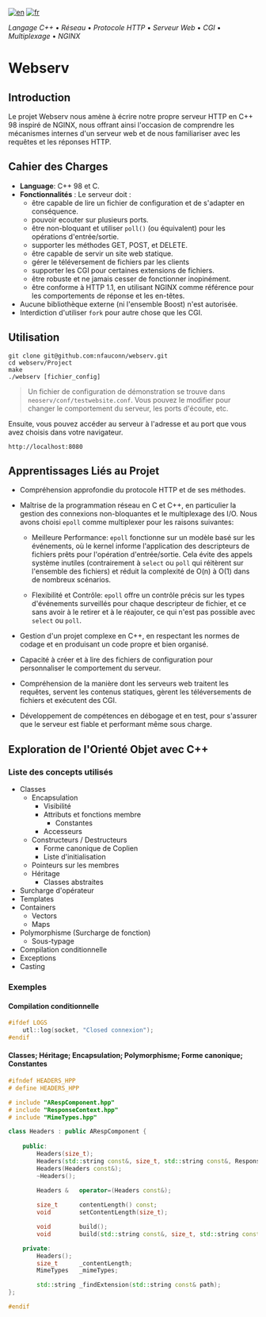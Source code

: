 [![en](https://img.shields.io/badge/lang-en-pink.svg)](https://github.com/nfauconn/webserv/blob/master/README.md)
[![fr](https://img.shields.io/badge/lang-fr-purple.svg)](https://github.com/nfauconn/webserv/blob/master/README.fr.md)

*Langage C++* • *Réseau* • *Protocole HTTP* • *Serveur Web* • *CGI* • *Multiplexage* • *NGINX*

# Webserv

## Introduction
Le projet Webserv nous amène à écrire notre propre serveur HTTP en C++ 98 inspiré de NGINX, nous offrant ainsi l'occasion de comprendre les mécanismes internes d'un serveur web et de nous familiariser avec les requêtes et les réponses HTTP.

## Cahier des Charges
- **Language**: C++ 98 et C.
- **Fonctionnalités** : Le serveur doit :
  - être capable de lire un fichier de configuration et de s'adapter en conséquence.
  - pouvoir ecouter sur plusieurs ports.
  - être non-bloquant et utiliser `poll()` (ou équivalent) pour les opérations d'entrée/sortie.
  - supporter les méthodes GET, POST, et DELETE.
  - être capable de servir un site web statique.
  - gérer le téléversement de fichiers par les clients
  - supporter les CGI pour certaines extensions de fichiers.
  - être robuste et ne jamais cesser de fonctionner inopinément.
  - être conforme à HTTP 1.1, en utilisant NGINX comme référence pour les comportements de réponse et les en-têtes.
- Aucune bibliothèque externe (ni l'ensemble Boost) n'est autorisée.
- Interdiction d'utiliser `fork` pour autre chose que les CGI.

## Utilisation

```shell
git clone git@github.com:nfauconn/webserv.git
cd webserv/Project
make
./webserv [fichier_config]
```

> Un fichier de configuration de démonstration se trouve dans `neoserv/conf/testwebsite.conf`. Vous pouvez le modifier pour changer le comportement du serveur, les ports d'écoute, etc.

Ensuite, vous pouvez accéder au serveur à l'adresse et au port que vous avez choisis dans votre navigateur.

```web
http://localhost:8080
```

## Apprentissages Liés au Projet
- Compréhension approfondie du protocole HTTP et de ses méthodes.
- Maîtrise de la programmation réseau en C et C++, en particulier la gestion des connexions non-bloquantes et le multiplexage des I/O. Nous avons choisi `epoll` comme multiplexer pour les raisons suivantes:

	- Meilleure Performance: `epoll` fonctionne sur un modèle basé sur les événements, où le kernel informe l'application des descripteurs de fichiers prêts pour l'opération d'entrée/sortie. Cela évite des appels système inutiles (contrairement à `select` ou `poll` qui réitèrent sur l'ensemble des fichiers) et réduit la complexité de O(n) à O(1) dans de nombreux scénarios.

	- Flexibilité et Contrôle: `epoll` offre un contrôle précis sur les types d'événements surveillés pour chaque descripteur de fichier, et ce sans avoir à le retirer et à le réajouter, ce qui n'est pas possible avec `select` ou `poll`.

- Gestion d'un projet complexe en C++, en respectant les normes de codage et en produisant un code propre et bien organisé.
- Capacité à créer et à lire des fichiers de configuration pour personnaliser le comportement du serveur.
- Compréhension de la manière dont les serveurs web traitent les requêtes, servent les contenus statiques, gèrent les téléversements de fichiers et exécutent des CGI.
- Développement de compétences en débogage et en test, pour s'assurer que le serveur est fiable et performant même sous charge.


## Exploration de l'Orienté Objet avec C++

### Liste des concepts utilisés
- Classes
  - Encapsulation
    - Visibilité
    - Attributs et fonctions membre
      - Constantes
    - Accesseurs
  - Constructeurs / Destructeurs
    - Forme canonique de Coplien
    - Liste d'initialisation
  - Pointeurs sur les membres
  - Héritage
    - Classes abstraites  
- Surcharge d'opérateur
- Templates
- Containers
  - Vectors
  - Maps
- Polymorphisme (Surcharge de fonction)
  - Sous-typage
- Compilation conditionnelle
- Exceptions
- Casting

### Exemples

#### Compilation conditionnelle
```cpp
#ifdef LOGS
	utl::log(socket, "Closed connexion");
#endif
```

#### Classes; Héritage; Encapsulation; Polymorphisme; Forme canonique; Constantes
```cpp
#ifndef HEADERS_HPP
# define HEADERS_HPP

# include "ARespComponent.hpp"
# include "ResponseContext.hpp"
# include "MimeTypes.hpp"

class Headers : public ARespComponent {
	
	public:
		Headers(size_t);
		Headers(std::string const&, size_t, std::string const&, ResponseContext const&, std::string const&);
		Headers(Headers const&);
		~Headers();
	
		Headers &	operator=(Headers const&);

		size_t		contentLength() const;
		void		setContentLength(size_t);

		void 		build();
		void		build(std::string const&, size_t, std::string const&, ResponseContext const&, std::string const&);

	private:
		Headers();
		size_t		_contentLength;
		MimeTypes	_mimeTypes;

		std::string	_findExtension(std::string const& path);
};

#endif
```